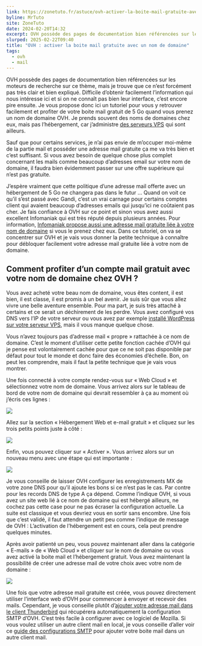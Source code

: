 ```yaml
---
link: https://zonetuto.fr/astuce/ovh-activer-la-boite-mail-gratuite-avec-un-nom-de-domaine/
byline: MrTuto
site: ZoneTuto
date: 2024-02-20T14:32
excerpt: OVH possède des pages de documentation bien référencées sur les moteurs de recherche sur ce thème, mais je trouve que ce n’est forcément pas très clair et bien expliqué. Difficile d’obtenir facilement l’information qui nous intéresse ici et si on ne connaît pas bien leur interface, c’est encore pire ensuite. Je vous propose donc ici ... Lire la suite
slurped: 2025-02-22T09:40
title: "OVH : activer la boite mail gratuite avec un nom de domaine"
tags:
  - ovh
  - mail
---
```


OVH possède des pages de documentation bien référencées sur les moteurs de recherche sur ce thème, mais je trouve que ce n’est forcément pas très clair et bien expliqué. Difficile d’obtenir facilement l’information qui nous intéresse ici et si on ne connaît pas bien leur interface, c’est encore pire ensuite. Je vous propose donc ici un tutoriel pour vous y retrouver facilement et profiter de votre boite mail gratuit de 5 Go quand vous prenez un nom de domaine OVH. Je prends souvent des noms de domaines chez eux, mais pas l’hébergement, car j’administre [des serveurs VPS](https://zonetuto.fr/linux/comment-creer-gratuitement-un-serveur-vps-sur-digitalocean/) qui sont ailleurs.

Sauf que pour certains services, je n’ai pas envie de m’occuper moi-même de la partie mail et posséder une adresse mail gratuite ça me va très bien et c’est suffisant. Si vous avez besoin de quelque chose plus complet concernant les mails comme beaucoup d’adresses email sur votre nom de domaine, il faudra bien évidemment passer sur une offre supérieure qui n’est pas gratuite.

J’espère vraiment que cette politique d’une adresse mail offerte avec un hébergement de 5 Go ne changera pas dans le futur … Quand on voit ce qu’il s’est passé avec Gandi, c’est un vrai carnage pour certains comptes client qui avaient beaucoup d’adresses emails qui jusqu’ici ne coûtaient pas cher. Je fais confiance à OVH sur ce point et sinon vous avez aussi excellent Infomaniak qui est très réputé depuis plusieurs années. Pour information, [Infomaniak propose aussi une adresse mail gratuite liée à votre nom de domaine](https://zonetuto.fr/infomaniak-home) si vous le prenez chez eux. Dans ce tutoriel, on va se concentrer sur OVH et je vais vous donner la petite technique à connaître pour débloquer facilement votre adresse mail gratuite liée à votre nom de domaine.

## Comment profiter d’un compte mail gratuit avec votre nom de domaine chez OVH ?

Vous avez acheté votre beau nom de domaine, vous êtes content, il est bien, il est classe, il est promis à un bel avenir. Je suis sûr que vous allez vivre une belle aventure ensemble. Pour ma part, je suis très attaché à certains et ce serait un déchirement de les perdre. Vous avez configuré vos DNS vers l’IP de votre serveur ou vous avez par exemple [installé WordPress sur votre serveur VPS](https://zonetuto.fr/linux/installer-wordpress-sur-un-serveur-ubuntu-avec-nginx-php-8-2-et-mariadb/), mais il vous manque quelque chose.

Vous n’avez toujours pas d’adresse mail « propre » rattachée à ce nom de domaine. C’est le moment d’utiliser cette petite fonction cachée d’OVH qui je pense est volontairement cachée pour que ce ne soit pas disponible par défaut pour tout le monde et donc faire des économies d’échelle. Bon, on peut les comprendre, mais il faut la petite technique que je vais vous montrer.

Une fois connecté à votre compte rendez-vous sur « Web Cloud » et sélectionnez votre nom de domaine. Vous arrivez alors sur le tableau de bord de votre nom de domaine qui devrait ressembler à ça au moment où j’écris ces lignes :

![](https://zonetuto.fr/wp-content/uploads/2024/02/ovh-tableau-de-bord-web-cloud-nom-de-domaine-1024x456.jpg)

Allez sur la section « Hébergement Web et e-mail gratuit » et cliquez sur les trois petits points juste à côté :

![](https://zonetuto.fr/wp-content/uploads/2024/02/ovh-nom-de-domaine-activer-hebergement-gratuit-mail.png)

Enfin, vous pouvez cliquer sur « Activer ». Vous arrivez alors sur un nouveau menu avec une étape qui est importante :

![](https://zonetuto.fr/wp-content/uploads/2024/02/ovh-configuration-hebergement-gratuit-1024x327.png)

Je vous conseille de laisser OVH configurer les enregistrements MX de votre zone DNS pour qu’il ajoute les bons si ce n’est pas le cas. Par contre pour les records DNS de type A ça dépend. Comme l’indique OVH, si vous avez un site web lié à ce nom de domaine qui est hébergé ailleurs, ne cochez pas cette case pour ne pas écraser la configuration actuelle. La suite est classique et vous devriez vous en sortir sans encombre. Une fois que c’est validé, il faut attendre un petit peu comme l’indique de message de OVH : L’activation de l’hébergement est en cours, cela peut prendre quelques minutes.

Après avoir patienté un peu, vous pouvez maintenant aller dans la catégorie « E-mails » de « Web Cloud » et cliquer sur le nom de domaine ou vous avez activé la boite mail et l’hébergement gratuit. Vous avez maintenant la possibilité de créer une adresse mail de votre choix avec votre nom de domaine :

![](https://zonetuto.fr/wp-content/uploads/2024/02/ovh-boite-mail-gratuite-1024x468.png)

Une fois que votre adresse mail gratuite est créée, vous pouvez directement utiliser l’interface web d’OVH pour commencer à envoyer et recevoir des mails. Cependant, je vous conseille plutôt d’[ajouter votre adresse mail dans le client Thunderbird](https://zonetuto.fr/outils/comment-ajouter-ses-adresses-mail-dans-thunderbird/) qui récupérera automatiquement la configuration SMTP d’OVH. C’est très facile à configurer avec ce logiciel de Mozilla. Si vous voulez utiliser un autre client mail en local, je vous conseille d’aller voir ce [guide des configurations SMTP](https://zonetuto.fr/outils/liste-smtp-imap-pop-serveur-adresse-boite-mail/) pour ajouter votre boite mail dans un autre client mail.